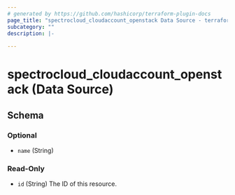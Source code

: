 ```yaml
---
# generated by https://github.com/hashicorp/terraform-plugin-docs
page_title: "spectrocloud_cloudaccount_openstack Data Source - terraform-provider-spectrocloud"
subcategory: ""
description: |-
  
---
```


# spectrocloud_cloudaccount_openstack (Data Source)





<!-- schema generated by tfplugindocs -->
## Schema

### Optional

- `name` (String)

### Read-Only

- `id` (String) The ID of this resource.
